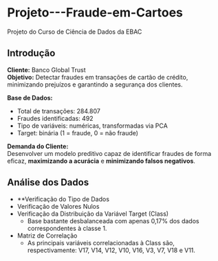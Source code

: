 # Projeto---Fraude-em-Cartoes
Projeto do Curso de Ciência de Dados da EBAC

## Introdução
**Cliente:** Banco Global Trust  
**Objetivo:** Detectar fraudes em transações de cartão de crédito, minimizando prejuízos e garantindo a segurança dos clientes.

**Base de Dados:**  
- Total de transações: 284.807  
- Fraudes identificadas: 492  
- Tipo de variáveis: numéricas, transformadas via PCA  
- Target: binária (1 = fraude, 0 = não fraude)

**Demanda do Cliente:**  
Desenvolver um modelo preditivo capaz de identificar fraudes de forma eficaz, **maximizando a acurácia** e **minimizando falsos negativos**.

## Análise dos Dados
- **Verificação do Tipo de Dados
- Verificação de Valores Nulos
- Verificação da Distribuição da Variável Target (Class)
    - Base bastante desbalanceada com apenas 0,17% dos dados correspondentes à classe 1.
- Matriz de Correlação
    - As principais variáveis correlacionadas à Class são, respectivamente: V17, V14, V12, V10, V16, V3, V7, V18 e V11.

